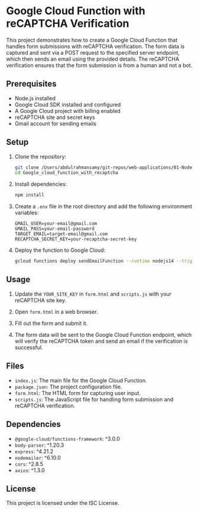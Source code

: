 # Google Cloud Function with reCAPTCHA Verification

This project demonstrates how to create a Google Cloud Function that handles form submissions with reCAPTCHA verification. The form data is captured and sent via a POST request to the specified server endpoint, which then sends an email using the provided details. The reCAPTCHA verification ensures that the form submission is from a human and not a bot.

## Prerequisites

- Node.js installed
- Google Cloud SDK installed and configured
- A Google Cloud project with billing enabled
- reCAPTCHA site and secret keys
- Gmail account for sending emails

## Setup

1. Clone the repository:
    ```sh
    git clone /Users/abdulrahmansamy/git-repos/web-applications/01-Nodejs_Mail_Function/Google_cloud_function_with_recaptcha
    cd Google_cloud_function_with_recaptcha
    ```

2. Install dependencies:
    ```sh
    npm install
    ```

3. Create a `.env` file in the root directory and add the following environment variables:
    ```env
    GMAIL_USER=your-email@gmail.com
    GMAIL_PASS=your-email-password
    TARGET_EMAIL=target-email@gmail.com
    RECAPTCHA_SECRET_KEY=your-recaptcha-secret-key
    ```

4. Deploy the function to Google Cloud:
    ```sh
    gcloud functions deploy sendEmailFunction --runtime nodejs14 --trigger-http --allow-unauthenticated
    ```

## Usage

1. Update the `YOUR_SITE_KEY` in `form.html` and `scripts.js` with your reCAPTCHA site key.

2. Open `form.html` in a web browser.

3. Fill out the form and submit it.

4. The form data will be sent to the Google Cloud Function endpoint, which will verify the reCAPTCHA token and send an email if the verification is successful.

## Files

- `index.js`: The main file for the Google Cloud Function.
- `package.json`: The project configuration file.
- `form.html`: The HTML form for capturing user input.
- `scripts.js`: The JavaScript file for handling form submission and reCAPTCHA verification.

## Dependencies

- `@google-cloud/functions-framework`: ^3.0.0
- `body-parser`: ^1.20.3
- `express`: ^4.21.2
- `nodemailer`: ^6.10.0
- `cors`: ^2.8.5
- `axios`: ^1.3.0

## License

This project is licensed under the ISC License.
